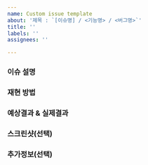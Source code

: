 ```yaml
---
name: Custom issue template
about: '제목 : `[이슈명] / <기능명> / <버그명>`'
title: ''
labels: ''
assignees: ''

---
```


### 이슈 설명
<!--- 발생한 이슈의 코드 -->
<!--- 요청 데이터 -->
<!--- 버그 내용 -->
<!--- 작동 의도 -->

### 재현 방법
<!--- 어떤 환경에서 문제가 발생했는지(ex. 브라우저, OS 등) -->
<!--- 문제를 재현하는 단계 -->

### 예상결과 & 실제결과
<!--- 예상했던 결과 -->
<!--- 실제로 나온 결과 -->

### 스크린샷(선택)
<!--- 관련 스크린샷(ex. 에러 메세지 등) -->

### 추가정보(선택)
<!--- 로그 파일, 시스템 설정 등 -->
<!--- 또는 그 외 전달사항 또는 참고정보-->
